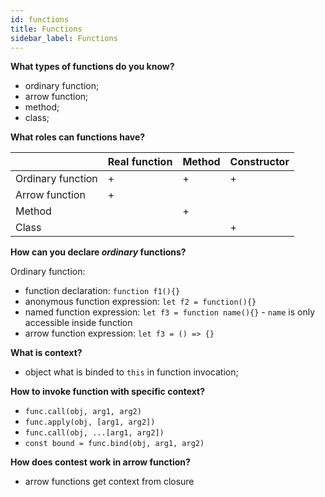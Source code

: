 ```yaml
---
id: functions
title: Functions
sidebar_label: Functions
---
```


**What types of functions do you know?**

- ordinary function;
- arrow function;
- method;
- class;

**What roles can functions have?**

|                   | Real function | Method | Constructor |
| ----------------- | ------------- | ------ | ----------- |
| Ordinary function | +             | +      | +           |
| Arrow function    | +             |        |             |
| Method            |               | +      |             |
| Class             |               |        | +           |

**How can you declare *ordinary* functions?**

Ordinary function:

- function declaration: `function f1(){}`
- anonymous function expression: `let f2 = function(){}`
- named function expression: `let f3 = function name(){}` - `name` is only accessible inside function
- arrow function expression: `let f3 = () => {}`

**What is context?**

- object what is binded to `this` in function invocation;

**How to invoke function with specific context?**

- `func.call(obj, arg1, arg2)`
- `func.apply(obj, [arg1, arg2])`
- `func.call(obj, ...[arg1, arg2])`
- `const bound = func.bind(obj, arg1, arg2)`

**How does contest work in arrow function?**

- arrow functions get context from closure